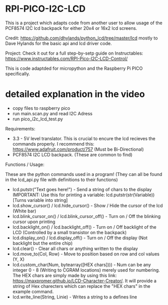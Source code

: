 # RPI-PICO-I2C-LCD
This is a project which adapts code from another user to allow usage of the PCF8574 I2C lcd backpack for either 20x4 or 16x2 lcd screens.

Credit: https://github.com/dhylands/python_lcd/tree/master/lcd mostly to Dave Hylands for the basic api and lcd driver code.

Project: Check it out for a full step-by-setp guide on Instructables: https://www.instructables.com/RPI-Pico-I2C-LCD-Control/ 

This is code adaptded for micropython and the Raspberry Pi PICO specifically.

# detailed explanation in the video

- copy files to raspberry pico
- run main.scan.py and read I2C Adress
- run pico_i2c_lcd_test.py

Requirements:
- 3.3 - 5V level translator. This is crucial to encure the lcd recieves the commands properly. I recommend this: https://www.adafruit.com/product/757 (Must be Bi-Directional)
- PCF8574 I2C LCD backpack. (These are common to find)

Functions / Usage: 

These are the python commands used in a program! (They can all be found in the lcd_api.py file with definitions to their functions)
- lcd.putstr("Text goes here!")                     - Send a string of chars to the display IMPORTANT: Use this for printing a variable: lcd.putstr(str(Variable)) [Turns variable into string] 
- lcd.show_cursor() / lcd.hide_cursor()             - Show / Hide the cursor of the lcd (White bar)
- lcd.blink_cursor_on() / lcd.blink_cursor_off()    - Turn on / Off the blinking cursor upon printing
- lcd.backlight_on() / lcd.backlight_off()          - Turn on / Off backlight of the LCD (Controlled by a small transistor on the backpack)
- lcd.display_on() / lcd.display_off()              - Turn on / Off the display (Not backlight but the entire chip)
- lcd.clear()                                       - Clear all chars or anything written to the display
- lcd.move_to(Col, Row)                             - Move to position based on row and col values (Y, X)
- lcd.custom_char(Num, bytearray([HEX chars])))     - Num can be any integer 0 - 8 (Writing to CGRAM locations) merely used for numbering. The HEX chars are simply made by using this link: https://maxpromer.github.io/LCD-Character-Creator/. It will provide a string of Hex charecters which can replace the "HEX chars" in the example command.
- lcd.write_line(String, Linie)                     - Writes a string to a defines line

